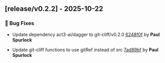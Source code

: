 ## [release/v0.2.2] - 2025-10-22

### 🐛 Bug Fixes

- Update dependency act3-ai/dagger to git-cliff/v0.2.0 [6248f0f](https://github.com/act3-ai/dagger/commit/6248f0f4caff0ff5103b946e3c29b2a1df321a85) by **Paul Spurlock**

- Update git-cliff functions to use gitRef instead of src [7ad89bf](https://github.com/act3-ai/dagger/commit/7ad89bf2aec8a8f73002bff76c7989e47082c09d) by **Paul Spurlock**


